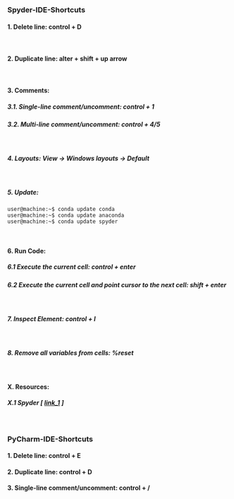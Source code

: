 ### Spyder-IDE-Shortcuts
#### 1. Delete line: control + D
&nbsp;
#### 2. Duplicate line: alter + shift + up arrow
&nbsp;
#### 3. Comments:
##### 3.1. Single-line comment/uncomment: control + 1
##### 3.2. Multi-line comment/uncomment: control + 4/5
&nbsp;
##### 4. Layouts: View -> Windows layouts -> Default
&nbsp;
##### 5. Update:
```console
user@machine:~$ conda update conda
user@machine:~$ conda update anaconda
user@machine:~$ conda update spyder
```
&nbsp;
#### 6. Run Code:
##### 6.1 Execute the current cell: control + enter
##### 6.2 Execute the current cell and point cursor to the next cell: shift + enter
&nbsp;
##### 7. Inspect Element: control + I
&nbsp;
##### 8. Remove all variables from cells: %reset
&nbsp;
#### X. Resources:
##### X.1 Spyder [ [link_1](https://www.southampton.ac.uk/~fangohr/blog/spyder-the-scientific-python-development-environment.html) ]


&nbsp;

### PyCharm-IDE-Shortcuts
#### 1. Delete line: control + E
#### 2. Duplicate line: control + D
#### 3. Single-line comment/uncomment: control + /
